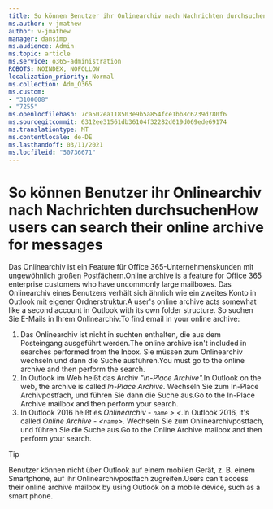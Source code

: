 ```yaml
---
title: So können Benutzer ihr Onlinearchiv nach Nachrichten durchsuchen
ms.author: v-jmathew
author: v-jmathew
manager: dansimp
ms.audience: Admin
ms.topic: article
ms.service: o365-administration
ROBOTS: NOINDEX, NOFOLLOW
localization_priority: Normal
ms.collection: Adm_O365
ms.custom:
- "3100008"
- "7255"
ms.openlocfilehash: 7ca502ea118503e9b5a854fce1bb8c6239d780f6
ms.sourcegitcommit: 6312ee31561db36104f32282d019d069ede69174
ms.translationtype: MT
ms.contentlocale: de-DE
ms.lasthandoff: 03/11/2021
ms.locfileid: "50736671"
---
```

# <a name="how-users-can-search-their-online-archive-for-messages"></a><span data-ttu-id="42084-102">So können Benutzer ihr Onlinearchiv nach Nachrichten durchsuchen</span><span class="sxs-lookup"><span data-stu-id="42084-102">How users can search their online archive for messages</span></span>

<span data-ttu-id="42084-103">Das Onlinearchiv ist ein Feature für Office 365-Unternehmenskunden mit ungewöhnlich großen Postfächern.</span><span class="sxs-lookup"><span data-stu-id="42084-103">Online archive is a feature for Office 365 enterprise customers who have uncommonly large mailboxes.</span></span> <span data-ttu-id="42084-104">Das Onlinearchiv eines Benutzers verhält sich ähnlich wie ein zweites Konto in Outlook mit eigener Ordnerstruktur.</span><span class="sxs-lookup"><span data-stu-id="42084-104">A user's online archive acts somewhat like a second account in Outlook with its own folder structure.</span></span> <span data-ttu-id="42084-105">So suchen Sie E-Mails in Ihrem Onlinearchiv:</span><span class="sxs-lookup"><span data-stu-id="42084-105">To find email in your online archive:</span></span>

1. <span data-ttu-id="42084-106">Das Onlinearchiv ist nicht in suchten enthalten, die aus dem Posteingang ausgeführt werden.</span><span class="sxs-lookup"><span data-stu-id="42084-106">The online archive isn't included in searches performed from the Inbox.</span></span> <span data-ttu-id="42084-107">Sie müssen zum Onlinearchiv wechseln und dann die Suche ausführen.</span><span class="sxs-lookup"><span data-stu-id="42084-107">You must go to the online archive and then perform the search.</span></span>
2. <span data-ttu-id="42084-108">In Outlook im Web heißt das Archiv *"In-Place Archive".*</span><span class="sxs-lookup"><span data-stu-id="42084-108">In Outlook on the web, the archive is called *In-Place Archive*.</span></span> <span data-ttu-id="42084-109">Wechseln Sie zum In-Place Archivpostfach, und führen Sie dann die Suche aus.</span><span class="sxs-lookup"><span data-stu-id="42084-109">Go to the In-Place Archive mailbox and then perform your search.</span></span>
3. <span data-ttu-id="42084-110">In Outlook 2016 heißt es *Onlinearchiv - `name` > <*.</span><span class="sxs-lookup"><span data-stu-id="42084-110">In Outlook 2016, it's called *Online Archive - <`name`>*.</span></span> <span data-ttu-id="42084-111">Wechseln Sie zum Onlinearchivpostfach, und führen Sie die Suche aus.</span><span class="sxs-lookup"><span data-stu-id="42084-111">Go to the Online Archive mailbox and then perform your search.</span></span>

> [!TIP]
> <span data-ttu-id="42084-112">Benutzer können nicht über Outlook auf einem mobilen Gerät, z. B. einem Smartphone, auf ihr Onlinearchivpostfach zugreifen.</span><span class="sxs-lookup"><span data-stu-id="42084-112">Users can't access their online archive mailbox by using Outlook on a mobile device, such as a smart phone.</span></span>
